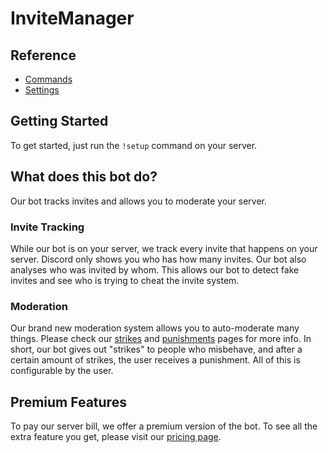 # InviteManager

## Reference

- [Commands](reference/commands.md)
- [Settings](reference/settings.md)

## Getting Started

To get started, just run the `!setup` command on your server.

## What does this bot do?

Our bot tracks invites and allows you to moderate your server.

### Invite Tracking

While our bot is on your server, we track every invite that happens on your server. Discord only shows you who has how many invites. Our bot also analyses who was invited by whom. This allows our bot to detect fake invites and see who is trying to cheat the invite system.

### Moderation

Our brand new moderation system allows you to auto-moderate many things. Please check our [strikes](modules/moderation/strikes.md#what-are-strikes) and [punishments](modules/moderation/punishments.md#what-are-punishments) pages for more info. In short, our bot gives out "strikes" to people who misbehave, and after a certain amount of strikes, the user receives a punishment. All of this is configurable by the user.

## Premium Features

To pay our server bill, we offer a premium version of the bot. To see all the extra feature you get, please visit our [pricing page](premium/tiers.md#pricing).
